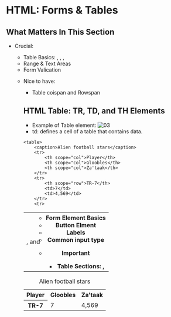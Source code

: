 # HTML: Forms & Tables
## What Matters In This Section
- Crucial:
    - Table Basics: <table>, <tr>, <td>, and <th>
    - Form Element Basics
    - Button Elment
    - Labels
    - Common input type

- Important
    - Table Sections: <thread>, <tfoot>, <tbody>
    - Range & Text Areas
    - Form Valication
- Nice to have:
    - Table coispan and Rowspan

## HTML Table: TR, TD, and TH Elements
- Example of Table element:
![03]()
- td: defines a cell of a table that contains data.

```
<table>
    <caption>Alien football stars</caption>
    <tr>
        <th scope="col">Player</th>
        <th scope="col">Gloobles</th>
        <th scope="col">Za'taak</th>
    </tr>
    <tr>
        <th scope="row">TR-7</th>
        <td>7</td>
        <td>4,569</td>
    </tr>
    <tr>
```

<table>
    <caption>Alien football stars</caption>
    <tr>
        <th scope="col">Player</th>
        <th scope="col">Gloobles</th>
        <th scope="col">Za'taak</th>
    </tr>
    <tr>
        <th scope="row">TR-7</th>
        <td>7</td>
        <td>4,569</td>
    </tr>
    <tr>
